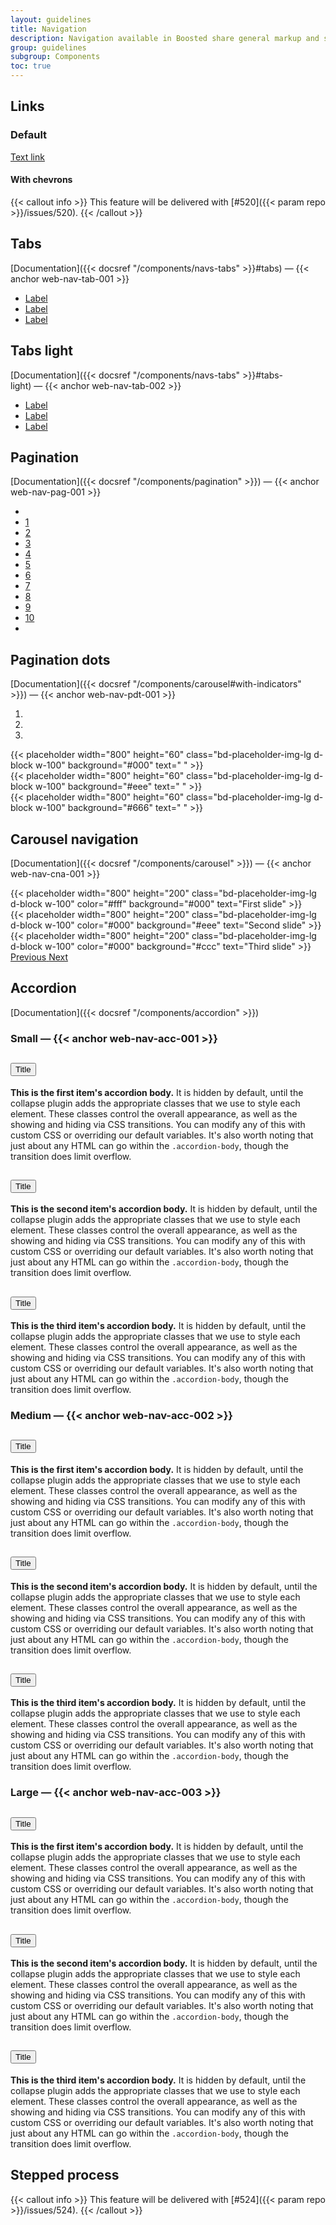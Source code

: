 ```yaml
---
layout: guidelines
title: Navigation
description: Navigation available in Boosted share general markup and styles, from standard links to full featured navbars.
group: guidelines
subgroup: Components
toc: true
---
```


## Links

<div class="row gy-3 mt-4">
  <div class="col-2">
    <h3 class="h6">Default</h3>
  </div>
  <div class="col-4">
    <a href="#links" class="fw-bold" id="web-nav-lnk-003">Text link</a>
  </div>
  <div class="col-6">
    <h4 class="h6 m-0" id="web-nav-lnk-005">With chevrons</h4>

  {{< callout info >}}
  This feature will be delivered with [#520]({{< param repo >}}/issues/520).
  {{< /callout >}}
  </div>
</div>

## Tabs

[Documentation]({{< docsref "/components/navs-tabs" >}}#tabs)&nbsp;—&nbsp;{{< anchor web-nav-tab-001 >}}

<div class="mb-5">
  <ul class="nav nav-tabs">
    <li class="nav-item">
      <a class="nav-link active" aria-current="page" href="#tabs">Label</a>
    </li>
    <li class="nav-item">
      <a class="nav-link" href="#tabs">Label</a>
    </li>
    <li class="nav-item">
      <a class="nav-link disabled" href="#tabs" tabindex="-1" aria-disabled="true">Label</a>
    </li>
  </ul>
</div>

## Tabs light

[Documentation]({{< docsref "/components/navs-tabs" >}}#tabs-light)&nbsp;—&nbsp;{{< anchor web-nav-tab-002 >}}

<div class="mb-5">
  <ul class="nav nav-tabs nav-tabs-light">
    <li class="nav-item">
      <a class="nav-link active" href="#tabs-light" aria-current="page">Label</a>
    </li>
    <li class="nav-item">
      <a class="nav-link" href="#tabs-light">Label</a>
    </li>
    <li class="nav-item">
      <a class="nav-link disabled" href="#tabs-light" tabindex="-1" aria-disabled="true">Label</a>
    </li>
  </ul>
</div>

## Pagination

[Documentation]({{< docsref "/components/pagination" >}})&nbsp;—&nbsp;{{< anchor web-nav-pag-001 >}}

<nav aria-label="Page navigation example">
  <ul class="pagination">
    <li class="page-item disabled"><a class="page-link" href="#pagination" tabindex="-1" aria-disabled="true" aria-label="Previous"></a></li>
    <li class="page-item"><a class="page-link" href="#pagination">1</a></li>
    <li class="page-item"><a class="page-link" href="#pagination">2</a></li>
    <li class="page-item"><a class="page-link" href="#pagination">3</a></li>
    <li class="page-item"><a class="page-link" href="#pagination">4</a></li>
    <li class="page-item active"><a class="page-link" href="#pagination" aria-current="page">5</a></li>
    <li class="page-item"><a class="page-link" href="#pagination">6</a></li>
    <li class="page-item"><a class="page-link" href="#pagination">7</a></li>
    <li class="page-item"><a class="page-link" href="#pagination">8</a></li>
    <li class="page-item"><a class="page-link" href="#pagination">9</a></li>
    <li class="page-item"><a class="page-link" href="#pagination">10</a></li>
    <li class="page-item"><a class="page-link" href="#pagination" aria-label="Next"></a></li>
  </ul>
</nav>

## Pagination dots

[Documentation]({{< docsref "/components/carousel#with-indicators" >}})&nbsp;—&nbsp;{{< anchor web-nav-pdt-001 >}}

<div id="carouselExampleIndicators" class="carousel slide" data-bs-ride="carousel">
  <ol class="carousel-indicators">
    <li data-bs-target="#carouselExampleIndicators" data-bs-slide-to="0" class="active"></li>
    <li data-bs-target="#carouselExampleIndicators" data-bs-slide-to="1"></li>
    <li data-bs-target="#carouselExampleIndicators" data-bs-slide-to="2"></li>
  </ol>
  <div class="carousel-inner">
    <div class="carousel-item active">
      {{< placeholder width="800" height="60" class="bd-placeholder-img-lg d-block w-100" background="#000" text=" " >}}
    </div>
    <div class="carousel-item">
      {{< placeholder width="800" height="60" class="bd-placeholder-img-lg d-block w-100" background="#eee" text=" " >}}
    </div>
    <div class="carousel-item">
      {{< placeholder width="800" height="60" class="bd-placeholder-img-lg d-block w-100" background="#666" text=" " >}}
    </div>
  </div>
</div>

## Carousel navigation

[Documentation]({{< docsref "/components/carousel" >}})&nbsp;—&nbsp;{{< anchor web-nav-cna-001 >}}

<div id="carouselExampleControls" class="carousel slide" data-bs-wrap="false">
  <div class="carousel-inner">
    <div class="carousel-item active">
      {{< placeholder width="800" height="200" class="bd-placeholder-img-lg d-block w-100" color="#fff" background="#000" text="First slide" >}}
    </div>
    <div class="carousel-item">
      {{< placeholder width="800" height="200" class="bd-placeholder-img-lg d-block w-100" color="#000" background="#eee" text="Second slide" >}}
    </div>
    <div class="carousel-item">
      {{< placeholder width="800" height="200" class="bd-placeholder-img-lg d-block w-100" color="#000" background="#ccc" text="Third slide" >}}
    </div>
  </div>
  <a class="carousel-control-prev" href="#carouselExampleControls" role="button" data-bs-slide="prev">
    <span class="carousel-control-prev-icon" aria-hidden="true"></span>
    <span class="visually-hidden">Previous</span>
  </a>
  <a class="carousel-control-next" href="#carouselExampleControls" role="button" data-bs-slide="next">
    <span class="carousel-control-next-icon" aria-hidden="true"></span>
    <span class="visually-hidden">Next</span>
  </a>
</div>

## Accordion

[Documentation]({{< docsref "/components/accordion" >}})
<div class="row gy-3 row-cols-1 row-cols-lg-3">
  <div class="col">
    <h3 class="h6">Small — {{< anchor web-nav-acc-001 >}}</h3>
    <div class="accordion accordion-sm" id="accordionExampleSmall">
      <div class="accordion-item">
        <h2 class="accordion-header" id="headingOneSmall">
          <button class="accordion-button collapsed" type="button" data-bs-toggle="collapse" data-bs-target="#collapseOneSmall" aria-expanded="false" aria-controls="collapseOneSmall">
            Title
          </button>
        </h2>
        <div id="collapseOneSmall" class="accordion-collapse collapse" aria-labelledby="headingOneSmall" data-bs-parent="#accordionExampleSmall">
          <div class="accordion-body">
            <strong>This is the first item's accordion body.</strong> It is hidden by default, until the collapse plugin adds the appropriate classes that we use to style each element. These classes control the overall appearance, as well as the showing and hiding via CSS transitions. You can modify any of this with custom CSS or overriding our default variables. It's also worth noting that just about any HTML can go within the <code>.accordion-body</code>, though the transition does limit overflow.
          </div>
        </div>
      </div>
      <div class="accordion-item">
        <h2 class="accordion-header" id="headingTwoSmall">
          <button class="accordion-button collapsed" type="button" data-bs-toggle="collapse" data-bs-target="#collapseTwoSmall" aria-expanded="false" aria-controls="collapseTwoSmall">
            Title
          </button>
        </h2>
        <div id="collapseTwoSmall" class="accordion-collapse collapse" aria-labelledby="headingTwoSmall" data-bs-parent="#accordionExampleSmall">
          <div class="accordion-body">
            <strong>This is the second item's accordion body.</strong> It is hidden by default, until the collapse plugin adds the appropriate classes that we use to style each element. These classes control the overall appearance, as well as the showing and hiding via CSS transitions. You can modify any of this with custom CSS or overriding our default variables. It's also worth noting that just about any HTML can go within the <code>.accordion-body</code>, though the transition does limit overflow.
          </div>
        </div>
      </div>
      <div class="accordion-item">
        <h2 class="accordion-header" id="headingThreeSmall">
          <button class="accordion-button" type="button" data-bs-toggle="collapse" data-bs-target="#collapseThreeSmall" aria-expanded="true" aria-controls="collapseThreeSmall">
            Title
          </button>
        </h2>
        <div id="collapseThreeSmall" class="accordion-collapse collapse show" aria-labelledby="headingThreeSmall" data-bs-parent="#accordionExampleSmall">
          <div class="accordion-body">
            <strong>This is the third item's accordion body.</strong> It is hidden by default, until the collapse plugin adds the appropriate classes that we use to style each element. These classes control the overall appearance, as well as the showing and hiding via CSS transitions. You can modify any of this with custom CSS or overriding our default variables. It's also worth noting that just about any HTML can go within the <code>.accordion-body</code>, though the transition does limit overflow.
          </div>
        </div>
      </div>
    </div>
  </div>
  <div class="col">
    <h3 class="h6">Medium — {{< anchor web-nav-acc-002 >}}</h3>
    <div class="accordion" id="accordionExample">
      <div class="accordion-item">
        <h2 class="accordion-header" id="headingOne">
          <button class="accordion-button collapsed" type="button" data-bs-toggle="collapse" data-bs-target="#collapseOne" aria-expanded="false" aria-controls="collapseOne">
            Title
          </button>
        </h2>
        <div id="collapseOne" class="accordion-collapse collapse" aria-labelledby="headingOne" data-bs-parent="#accordionExample">
          <div class="accordion-body">
            <strong>This is the first item's accordion body.</strong> It is hidden by default, until the collapse plugin adds the appropriate classes that we use to style each element. These classes control the overall appearance, as well as the showing and hiding via CSS transitions. You can modify any of this with custom CSS or overriding our default variables. It's also worth noting that just about any HTML can go within the <code>.accordion-body</code>, though the transition does limit overflow.
          </div>
        </div>
      </div>
      <div class="accordion-item">
        <h2 class="accordion-header" id="headingTwo">
          <button class="accordion-button collapsed" type="button" data-bs-toggle="collapse" data-bs-target="#collapseTwo" aria-expanded="false" aria-controls="collapseTwo">
            Title
          </button>
        </h2>
        <div id="collapseTwo" class="accordion-collapse collapse" aria-labelledby="headingTwo" data-bs-parent="#accordionExample">
          <div class="accordion-body">
            <strong>This is the second item's accordion body.</strong> It is hidden by default, until the collapse plugin adds the appropriate classes that we use to style each element. These classes control the overall appearance, as well as the showing and hiding via CSS transitions. You can modify any of this with custom CSS or overriding our default variables. It's also worth noting that just about any HTML can go within the <code>.accordion-body</code>, though the transition does limit overflow.
          </div>
        </div>
      </div>
      <div class="accordion-item">
        <h2 class="accordion-header" id="headingThree">
          <button class="accordion-button" type="button" data-bs-toggle="collapse" data-bs-target="#collapseThree" aria-expanded="true" aria-controls="collapseThree">
            Title
          </button>
        </h2>
        <div id="collapseThree" class="accordion-collapse collapse show" aria-labelledby="headingThree" data-bs-parent="#accordionExample">
          <div class="accordion-body">
            <strong>This is the third item's accordion body.</strong> It is hidden by default, until the collapse plugin adds the appropriate classes that we use to style each element. These classes control the overall appearance, as well as the showing and hiding via CSS transitions. You can modify any of this with custom CSS or overriding our default variables. It's also worth noting that just about any HTML can go within the <code>.accordion-body</code>, though the transition does limit overflow.
          </div>
        </div>
      </div>
    </div>
  </div>
  <div class="col">
    <h3 class="h6">Large — {{< anchor web-nav-acc-003 >}}</h3>
    <div class="accordion accordion-lg" id="accordionExampleLarge">
      <div class="accordion-item">
        <h2 class="accordion-header" id="headingOneLarge">
          <button class="accordion-button collapsed" type="button" data-bs-toggle="collapse" data-bs-target="#collapseOneLarge" aria-expanded="false" aria-controls="collapseOneLarge">
            Title
          </button>
        </h2>
        <div id="collapseOneLarge" class="accordion-collapse collapse" aria-labelledby="headingOneLarge" data-bs-parent="#accordionExampleLarge">
          <div class="accordion-body">
            <strong>This is the first item's accordion body.</strong> It is hidden by default, until the collapse plugin adds the appropriate classes that we use to style each element. These classes control the overall appearance, as well as the showing and hiding via CSS transitions. You can modify any of this with custom CSS or overriding our default variables. It's also worth noting that just about any HTML can go within the <code>.accordion-body</code>, though the transition does limit overflow.
          </div>
        </div>
      </div>
      <div class="accordion-item">
        <h2 class="accordion-header" id="headingTwoLarge">
          <button class="accordion-button collapsed" type="button" data-bs-toggle="collapse" data-bs-target="#collapseTwoLarge" aria-expanded="false" aria-controls="collapseTwoLarge">
            Title
          </button>
        </h2>
        <div id="collapseTwoLarge" class="accordion-collapse collapse" aria-labelledby="headingTwoLarge" data-bs-parent="#accordionExampleLarge">
          <div class="accordion-body">
            <strong>This is the second item's accordion body.</strong> It is hidden by default, until the collapse plugin adds the appropriate classes that we use to style each element. These classes control the overall appearance, as well as the showing and hiding via CSS transitions. You can modify any of this with custom CSS or overriding our default variables. It's also worth noting that just about any HTML can go within the <code>.accordion-body</code>, though the transition does limit overflow.
          </div>
        </div>
      </div>
      <div class="accordion-item">
        <h2 class="accordion-header" id="headingThreeLarge">
          <button class="accordion-button" type="button" data-bs-toggle="collapse" data-bs-target="#collapseThreeLarge" aria-expanded="true" aria-controls="collapseThreeLarge">
            Title
          </button>
        </h2>
        <div id="collapseThreeLarge" class="accordion-collapse collapse show" aria-labelledby="headingThreeLarge" data-bs-parent="#accordionExampleLarge">
          <div class="accordion-body">
            <strong>This is the third item's accordion body.</strong> It is hidden by default, until the collapse plugin adds the appropriate classes that we use to style each element. These classes control the overall appearance, as well as the showing and hiding via CSS transitions. You can modify any of this with custom CSS or overriding our default variables. It's also worth noting that just about any HTML can go within the <code>.accordion-body</code>, though the transition does limit overflow.
          </div>
        </div>
      </div>
    </div>
  </div>
</div>

## Stepped process

{{< callout info >}}
This feature will be delivered with [#524]({{< param repo >}}/issues/524).
{{< /callout >}}
